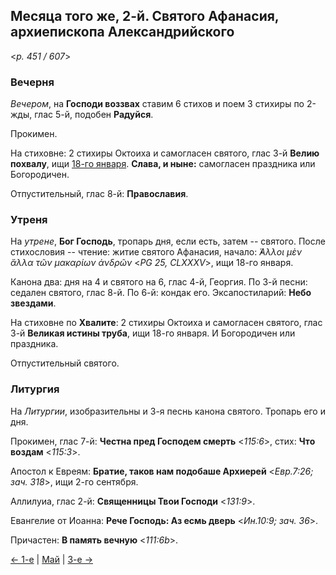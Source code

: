 
## Месяца того же, 2-й. Святого Афанасия, архиепископа Александрийского

<*p. 451 / 607*>

### Вечерня

*Вечером*, на **Господи воззвах** ставим 6 стихов и поем 3 стихиры по 2-жды, глас 5-й, подобен **Радуйся**. 

Прокимен. 

На стиховне: 2 стихиры Октоиха и самогласен святого, глас 3-й **Велию похвалу**, ищи 
[18-го января](../01_january/01_18_EUR.ru.md). **Слава, и ныне:** самогласен праздника или Богородичен.  

Отпустительный, глас 8-й: **Православия**. 

### Утреня

На *утрене*, **Бог Господь**, тропарь дня, если есть, затем -- святого.
После стихословия -- чтение: житие святого Афанасия, начало: *̓́Αλλοι μὲν ἄλλα τῶν μακαρίων ἀνδρῶν* <*PG 25, CLXXXV*>, 
ищи 18-го января.  

Канона два: дня на 4 и святого на 6, глас 4-й, Георгия. 
По 3-й песни: седален святого, глас 8-й. 
По 6-й: кондак его. 
Эксапостиларий: **Небо звездами**. 

На стиховне по **Хвалите**: 2 стихиры Октоиха и самогласен святого, глас 3-й **Великая истины труба**, 
ищи 18-го января. И Богородичен или праздника. 

Отпустительный святого.  

### Литургия

На *Литургии*, изобразительны и 3-я песнь канона святого. Тропарь его и дня. 

Прокимен, глас 7-й: **Честна пред Господем смерть** <*115:6*>, стих: **Что воздам** <*115:3*>. 

Апостол к Евреям: **Братие, таков нам подобаше Архиерей** <*Евр.7:26; зач. 318*>, ищи 2-го сентября. 

Аллилуиа, глас 2-й: **Священницы Твои Господи** <*131:9*>.
 
Евангелие от Иоанна: **Рече Господь: Аз есмь дверь** <*Ин.10:9; зач. 36*>. 

Причастен: **В память вечную** <*111:6b*>.

[← 1-е](05_01_EUR.ru.md) | [Май](README.md#2-й) | [3-е →](05_03_EUR.ru.md)
